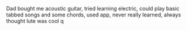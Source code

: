 Dad bought me acoustic guitar, tried learning electric, could play basic tabbed songs and some chords, used app, never really learned, always thought lute was cool
q
